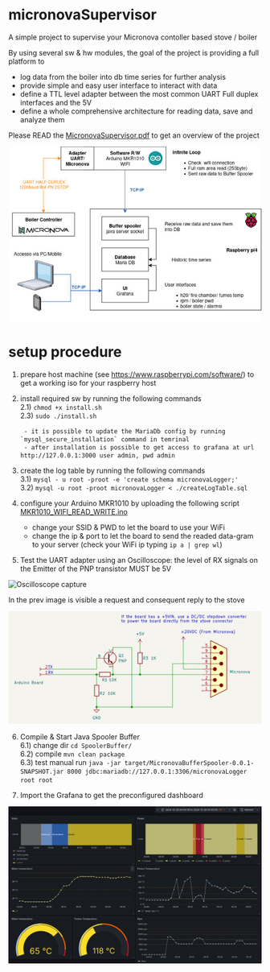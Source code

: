 # micronovaSupervisor
A simple project to supervise your Micronova contoller based stove / boiler

By using several sw & hw modules, the goal of the project is providing a full platform to
* log data from the boiler into db time series for further analysis
* provide simple and easy user interface to interact with data
* define a TTL level adapter between the most common UART Full duplex interfaces and the 5V
* define a whole comprehensive architecture for reading data, save and analyze them

Please READ the [MicronovaSupervisor.pdf](/MicronovaSupervisor.pdf) to get an overview of the project

![System layout](/ProjectDocumentation/ProjectBlockDiagram.jpeg "System layout")


# setup procedure #
1) prepare host machine (see https://www.raspberrypi.com/software/) to get a working iso for your raspberry host
2) install required sw by running the following commands  
        2.1) `chmod +x install.sh`  
        2.3) `sudo ./install.sh`    
        
        - it is possible to update the MariaDb config by running  `mysql_secure_installation` command in temrinal  
        - after installation is possible to get access to grafana at url http://127.0.0.1:3000 user admin, pwd admin  

3) create the log table by running the following commands  
    3.1) `mysql - u root -proot -e 'create schema micronovaLogger;'`  
    3.2) `mysql -u root -proot micronovaLogger < ./createLogTable.sql`    


4) configure your Arduino MKR1010 by uploading the following script [MKR1010_WIFI_READ_WRITE.ino](/MKR1010_WIFI_READ_WRITE/MKR1010_WIFI_READ_WRITE.ino)  
    - change your SSID & PWD to let the board to use your WiFi  
    - change the ip & port to let the board to send the readed data-gram to your server (check your WiFi ip typing  `ip a | grep wl`)  

5) Test the UART adapter using an Oscilloscope: the level of RX signals on the Emitter of the PNP transistor MUST be 5V

![Oscilloscope capture](/img/osciloscope_capture.png "Oscilloscope capture")

In the prev image is visible a request and consequent reply to the stove

![Adapter schematics](/ProjectDocumentation/micronovaUartAdapter.png "Adapter schematics")


6) Compile & Start Java Spooler Buffer  
    6.1) change dir         `cd SpoolerBuffer/`  
    6.2) compile            `mvn clean package`  
    6.3) test manual run    `java -jar target/MicronovaBufferSpooler-0.0.1-SNAPSHOT.jar 8000 jdbc:mariadb://127.0.0.1:3306/micronovaLogger root root`  
    
    
    
7) Import the Grafana to get the preconfigured dashboard 

![Overview](/img/overview_start.png "Overview - starting the boiler")


